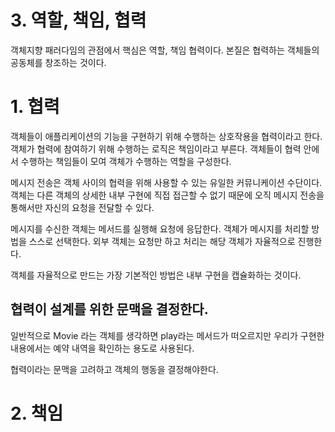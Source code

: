 # 3. 역할, 책임, 협력

객체지향 패러다임의 관점에서 핵심은 역할, 책임 협력이다. 본질은 협력하는 객체들의 공동체를 창조하는 것이다.

# 1. 협력

객체들이 애플리케이션의 기능을 구현하기 위해 수행하는 상호작용을 협력이라고 한다. 객체가 협력에 참여하기 위해 수행하는 로직은 책임이라고 부른다. 객체들이 협력 안에서 수행하는 책임들이 모여 객체가 수행하는 역할을 구성한다.

메시지 전송은 객체 사이의 협력을 위해 사용할 수 있는 유일한 커뮤니케이션 수단이다. 객체는 다른 객체의 상세한 내부 구현에 직접 접근할 수 없기 때문에 오직 메시지 전송을 통해서만 자신의 요청을 전달할 수 있다.

메시지를 수신한 객체는 메서드를 실행해 요청에 응답한다. 객체가 메시지를 처리할 방법을 스스로 선택한다. 외부 객체는 요청만 하고 처리는 해당 객체가 자율적으로 진행한다.

객체를 자율적으로 만드는 가장 기본적인 방법은 내부 구현을 캡슐화하는 것이다.

## 협력이 설계를 위한 문맥을 결정한다.

일반적으로 Movie 라는 객체를 생각하면 play라는 메서드가 떠오르지만 우리가 구현한 내용에서는 예약 내역을 확인하는 용도로 사용된다.

협력이라는 문맥을 고려하고 객체의 행동을 결정해야한다.



# 2. 책임